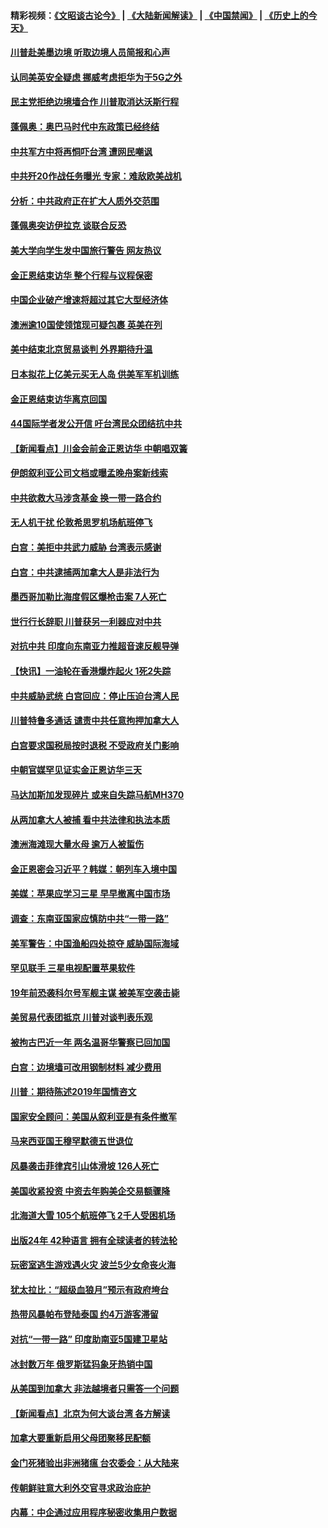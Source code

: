 #### 精彩视频：[《文昭谈古论今》](https://github.com/gfw-breaker/wenzhao/blob/master/README.md?t=01110630) | [《大陆新闻解读》](https://github.com/gfw-breaker/ntdtv-comedy/blob/master/README.md?t=01110630) | [《中国禁闻》](https://github.com/gfw-breaker/ntdtv-news/blob/master/README.md?t=01110630) | [《历史上的今天》](https://github.com/gfw-breaker/today-in-history/blob/master/README.md?t=01110630) 

#### [川普赴美墨边境 听取边境人员简报和心声](../pages/nsc418/n10966781.md?t=01110630) 

#### [认同美英安全疑虑 挪威考虑拒华为于5G之外](../pages/nsc418/n10966374.md?t=01110630) 

#### [民主党拒绝边境墙合作 川普取消达沃斯行程](../pages/nsc418/n10966613.md?t=01110630) 

#### [蓬佩奥：奥巴马时代中东政策已经终结](../pages/nsc418/n10966603.md?t=01110630) 

#### [中共军方中将再恫吓台湾 遭网民嘲讽](../pages/nsc418/n10965590.md?t=01110630) 

#### [中共歼20作战任务曝光 专家：难敌欧美战机](../pages/nsc418/n10965390.md?t=01110630) 

#### [分析：中共政府正在扩大人质外交范围](../pages/nsc418/n10964360.md?t=01110630) 

#### [蓬佩奥突访伊拉克 谈联合反恐](../pages/nsc418/n10964356.md?t=01110630) 

#### [美大学向学生发中国旅行警告 网友热议](../pages/nsc418/n10964289.md?t=01110630) 

#### [金正恩结束访华 整个行程与议程保密](../pages/nsc418/n10964023.md?t=01110630) 

#### [中国企业破产增速将超过其它大型经济体](../pages/nsc418/n10964069.md?t=01110630) 

#### [澳洲逾10国使领馆现可疑包裹 英美在列](../pages/nsc418/n10963456.md?t=01110630) 

#### [美中结束北京贸易谈判 外界期待升温](../pages/nsc418/n10962435.md?t=01110630) 

#### [日本拟花上亿美元买无人岛 供美军军机训练](../pages/nsc418/n10963404.md?t=01110630) 

#### [金正恩结束访华离京回国](../pages/nsc418/n10963076.md?t=01110630) 

#### [44国际学者发公开信 吁台湾民众团结抗中共](../pages/nsc418/n10962186.md?t=01110630) 

#### [【新闻看点】川金会前金正恩访华 中朝唱双簧](../pages/nsc418/n10962061.md?t=01110630) 

#### [伊朗叙利亚公司文档或曝孟晚舟案新线索](../pages/nsc418/n10962067.md?t=01110630) 

#### [中共欲救大马涉贪基金 换一带一路合约](../pages/nsc418/n10962070.md?t=01110630) 

#### [无人机干扰 伦敦希思罗机场航班停飞](../pages/nsc418/n10962109.md?t=01110630) 

#### [白宫：美拒中共武力威胁 台湾表示感谢](../pages/nsc418/n10962051.md?t=01110630) 

#### [白宫：中共逮捕两加拿大人是非法行为](../pages/nsc418/n10962084.md?t=01110630) 

#### [墨西哥加勒比海度假区爆枪击案 7人死亡](../pages/nsc418/n10961738.md?t=01110630) 

#### [世行行长辞职 川普获另一利器应对中共](../pages/nsc418/n10961551.md?t=01110630) 

#### [对抗中共 印度向东南亚力推超音速反舰导弹](../pages/nsc418/n10961169.md?t=01110630) 

#### [【快讯】一油轮在香港爆炸起火 1死2失踪](../pages/nsc418/n10961201.md?t=01110630) 

#### [中共威胁武统 白宫回应：停止压迫台湾人民](../pages/nsc418/n10961171.md?t=01110630) 

#### [川普特鲁多通话 谴责中共任意拘押加拿大人](../pages/nsc418/n10960793.md?t=01110630) 

#### [白宫要求国税局按时退税 不受政府关门影响](../pages/nsc418/n10960626.md?t=01110630) 

#### [中朝官媒罕见证实金正恩访华三天](../pages/nsc418/n10960336.md?t=01110630) 

#### [马达加斯加发现碎片 或来自失踪马航MH370](../pages/nsc418/n10960114.md?t=01110630) 

#### [从两加拿大人被捕 看中共法律和执法本质](../pages/nsc418/n10960250.md?t=01110630) 

#### [澳洲海滩现大量水母 逾万人被蜇伤](../pages/nsc418/n10959898.md?t=01110630) 

#### [金正恩密会习近平？韩媒：朝列车入境中国](../pages/nsc418/n10959856.md?t=01110630) 

#### [美媒：苹果应学习三星 早早撤离中国市场](../pages/nsc418/n10958930.md?t=01110630) 

#### [调查：东南亚国家应慎防中共“一带一路”](../pages/nsc418/n10959261.md?t=01110630) 

#### [美军警告：中国渔船四处掠夺 威胁国际海域](../pages/nsc418/n10959047.md?t=01110630) 

#### [罕见联手 三星电视配置苹果软件](../pages/nsc418/n10958192.md?t=01110630) 

#### [19年前恐袭科尔号军舰主谋 被美军空袭击毙](../pages/nsc418/n10958692.md?t=01110630) 

#### [美贸易代表团抵京 川普对谈判表乐观](../pages/nsc418/n10957808.md?t=01110630) 

#### [被拘古巴近一年 两名温哥华警察已回加国](../pages/nsc418/n10957967.md?t=01110630) 

#### [白宫：边境墙可改用钢制材料 减少费用](../pages/nsc418/n10957898.md?t=01110630) 

#### [川普：期待陈述2019年国情咨文](../pages/nsc418/n10957830.md?t=01110630) 

#### [国家安全顾问：美国从叙利亚是有条件撤军](../pages/nsc418/n10957696.md?t=01110630) 

#### [马来西亚国王穆罕默德五世退位](../pages/nsc418/n10957673.md?t=01110630) 

#### [风暴袭击菲律宾引山体滑坡 126人死亡](../pages/nsc418/n10957562.md?t=01110630) 

#### [美国收紧投资 中资去年购美企交易额骤降](../pages/nsc418/n10956141.md?t=01110630) 

#### [北海道大雪 105个航班停飞 2千人受困机场](../pages/nsc418/n10957312.md?t=01110630) 

#### [出版24年 42种语言 拥有全球读者的转法轮](../pages/nsc418/n10955468.md?t=01110630) 

#### [玩密室逃生游戏遇火灾 波兰5少女命丧火海](../pages/nsc418/n10955350.md?t=01110630) 

#### [犹太拉比：“超级血狼月”预示有政府垮台](../pages/nsc418/n10954999.md?t=01110630) 

#### [热带风暴帕布登陆泰国 约4万游客滞留](../pages/nsc418/n10953704.md?t=01110630) 

#### [对抗“一带一路” 印度助南亚5国建卫星站](../pages/nsc418/n10953085.md?t=01110630) 

#### [冰封数万年 俄罗斯猛犸象牙热销中国](../pages/nsc418/n10952945.md?t=01110630) 

#### [从美国到加拿大 非法越境者只需答一个问题](../pages/nsc418/n10952107.md?t=01110630) 

#### [【新闻看点】北京为何大谈台湾 各方解读](../pages/nsc418/n10951577.md?t=01110630) 

#### [加拿大要重新启用父母团聚移民配额](../pages/nsc418/n10951623.md?t=01110630) 

#### [金门死猪验出非洲猪瘟 台农委会：从大陆来](../pages/nsc418/n10950871.md?t=01110630) 

#### [传朝鲜驻意大利外交官寻求政治庇护](../pages/nsc418/n10950043.md?t=01110630) 

#### [内幕：中企通过应用程序秘密收集用户数据](../pages/nsc418/n10949869.md?t=01110630) 

